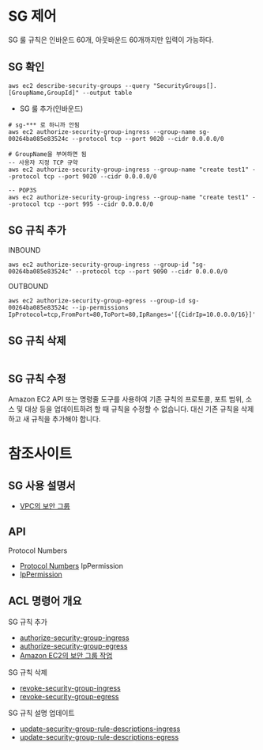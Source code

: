 # SG 제어
SG 룰 규칙은 인바운드 60개, 아웃바운드 60개까지만 입력이 가능하다.

## SG 확인
```
aws ec2 describe-security-groups --query "SecurityGroups[].[GroupName,GroupId]" --output table
```

* SG 룰 추가(인바운드)
```
# sg-*** 로 하니까 안됨
aws ec2 authorize-security-group-ingress --group-name sg-00264ba085e83524c --protocol tcp --port 9020 --cidr 0.0.0.0/0

# GroupName을 부여하면 됨
-- 사용자 지정 TCP 규약
aws ec2 authorize-security-group-ingress --group-name "create test1" --protocol tcp --port 9020 --cidr 0.0.0.0/0

-- POP3S
aws ec2 authorize-security-group-ingress --group-name "create test1" --protocol tcp --port 995 --cidr 0.0.0.0/0
```

## SG 규칙 추가
INBOUND
```
aws ec2 authorize-security-group-ingress --group-id "sg-00264ba085e83524c" --protocol tcp --port 9090 --cidr 0.0.0.0/0
```

OUTBOUND
```
aws ec2 authorize-security-group-egress --group-id sg-00264ba085e83524c --ip-permissions IpProtocol=tcp,FromPort=80,ToPort=80,IpRanges='[{CidrIp=10.0.0.0/16}]'
```

## SG 규칙 삭제
```

```
## SG 규칙 수정
Amazon EC2 API 또는 명령줄 도구를 사용하여 기존 규칙의 프로토콜, 포트 범위, 소스 및 대상 등을 업데이트하려 할 때 규칙을 수정할 수 없습니다. 대신 기존 규칙을 삭제하고 새 규칙을 추가해야 합니다. 


# 참조사이트
## SG 사용 설명서
- [VPC의 보안 그룹](https://docs.aws.amazon.com/ko_kr/vpc/latest/userguide/VPC_SecurityGroups.html)


## API
Protocol Numbers
- [Protocol Numbers](https://www.iana.org/assignments/protocol-numbers/protocol-numbers.xhtml)
IpPermission
- [IpPermission](https://docs.aws.amazon.com/AWSJavaSDK/latest/javadoc/com/amazonaws/services/ec2/model/IpPermission.html)

## ACL 명령어 개요
SG 규칙 추가
* [authorize-security-group-ingress](https://docs.aws.amazon.com/cli/latest/reference/ec2/authorize-security-group-ingress.html) 
* [authorize-security-group-egress](https://docs.aws.amazon.com/cli/latest/reference/ec2/authorize-security-group-egress.html)
* [Amazon EC2의 보안 그룹 작업](https://docs.aws.amazon.com/ko_kr/sdk-for-java/v2/developer-guide/examples-ec2-security-groups.html)

SG 규칙 삭제
* [revoke-security-group-ingress](https://docs.aws.amazon.com/cli/latest/reference/ec2/revoke-security-group-ingress.html)
* [revoke-security-group-egress](https://docs.aws.amazon.com/cli/latest/reference/ec2/revoke-security-group-egress.html)

SG 규칙 설명 업데이트
* [update-security-group-rule-descriptions-ingress](https://docs.aws.amazon.com/cli/latest/reference/ec2/update-security-group-rule-descriptions-ingress.html)
* [update-security-group-rule-descriptions-egress](https://docs.aws.amazon.com/cli/latest/reference/ec2/replace-network-acl-entry.html)